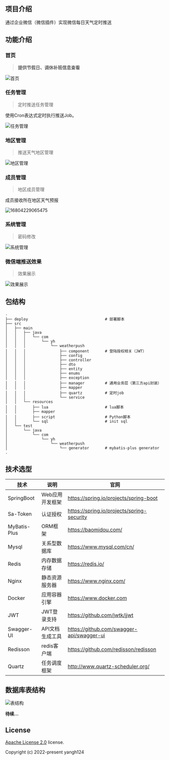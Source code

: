 ## 项目介绍

通过企业微信（微信插件）实现微信每日天气定时推送

## 功能介绍

### 首页

> **提供节假日、调休补班信息查看**

![首页](http://yh-blog-files.oss-cn-hangzhou.aliyuncs.com/2023/04/02/16804225092237.jpg)

### 任务管理

> 定时推送任务管理

使用Cron表达式定时执行推送Job。

![任务管理](http://yh-blog-files.oss-cn-hangzhou.aliyuncs.com/2023/04/02/16804227868870.jpg)

### 地区管理

> 推送天气地区管理

![地区管理](http://yh-blog-files.oss-cn-hangzhou.aliyuncs.com/2023/04/02/16804228462658.jpg)

### 成员管理

> 地区成员管理

成员接收所在地区天气预报

![16804229065475](http://yh-blog-files.oss-cn-hangzhou.aliyuncs.com/2023/04/02/16804229065475.jpg)

### 系统管理

> 密码修改

![系统管理](http://yh-blog-files.oss-cn-hangzhou.aliyuncs.com/2023/04/02/16804230312036.jpg)

### 微信端推送效果

> 效果展示

![效果展示](https://img-blog.csdnimg.cn/img_convert/7eb2c0132b46fdec6f661eec6f321efc.png)

## 包结构

```
.
├── deploy                                  # 部署脚本
├── src         
│   ├── main
│   │   ├── java
│   │   │   └── com
│   │   │       └── yh
│   │   │           └── weatherpush
│   │   │               ├── component       # 登陆授权相关（JWT）
│   │   │               ├── config
│   │   │               ├── controller
│   │   │               ├── dto
│   │   │               ├── entity
│   │   │               ├── enums
│   │   │               ├── exception
│   │   │               ├── manager         # 通用业务层（第三方api封装）
│   │   │               ├── mapper
│   │   │               ├── quartz          # 定时job
│   │   │               └── service
│   │   └── resources
│   │       ├── lua                         # lua脚本
│   │       ├── mapper
│   │       ├── script                      # Python脚本
│   │       └── sql                         # init sql
│   └── test
│       └── java
│           └── com
│               └── yh
│                   └── weatherpush
│                       └── generator       # mybatis-plus generator
.
```

## 技术选型

| 技术           | 说明        | 官网                                         |
|--------------|-----------|--------------------------------------------|
| SpringBoot   | Web应用开发框架 | https://spring.io/projects/spring-boot     |
| Sa-Token     | 认证授权      | https://spring.io/projects/spring-security |
| MyBatis-Plus | ORM框架     | https://baomidou.com/                      |
| Mysql        | 关系型数据库    | https://www.mysql.com/cn/                  |
| Redis        | 内存数据存储    | https://redis.io/                          |
| Nginx        | 静态资源服务器   | https://www.nginx.com/                     |
| Docker       | 应用容器引擎    | https://www.docker.com                     |
| JWT          | JWT登录支持   | https://github.com/jwtk/jjwt               |
| Swagger-UI   | API文档生成工具 | https://github.com/swagger-api/swagger-ui  |
| Redisson     | redis客户端  | https://github.com/redisson/redisson       |
| Quartz       | 任务调度框架    | http://www.quartz-scheduler.org/           |

## 数据库表结构

![表结构](http://yh-blog-files.oss-cn-hangzhou.aliyuncs.com/2023/04/02/16804223643686.jpg)

**待续...**

## License

[Apache License 2.0](https://github.com/yangh124/weather-push/blob/master/LICENSE) license.

Copyright (c) 2022-present yangh124